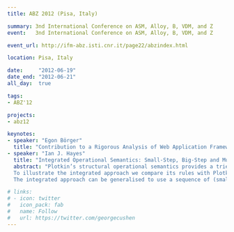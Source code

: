 ```yaml
---
title: ABZ 2012 (Pisa, Italy)

summary: 3nd International Conference on ASM, Alloy, B, VDM, and Z
event:   3nd International Conference on ASM, Alloy, B, VDM, and Z

event_url: http://ifm-abz.isti.cnr.it/page22/abzindex.html

location: Pisa, Italy

date:     "2012-06-19"
date_end: "2012-06-21"
all_day:  true

tags:
- ABZ'12

projects:
- abz12

keynotes:
- speaker: "Egon Börger"
  title: "Contribution to a Rigorous Analysis of Web Application Frameworks"
- speaker: "Ian J. Hayes"
  title: "Integrated Operational Semantics: Small-Step, Big-Step and Multi-Step"
  abstract: "Plotkin’s structural operational semantics provides a tried and tested method for defining the semantics of a programming language via sets of rules that define valid transitions between program conﬁgurations. Mosses’ modular structural operational semantics (MSOS) recasts the approach by making use of rules consisting of labelled transitions, allowing a more modular approach to defining language semantics. MSOS can be adapted by using \"syntactic\" labels that allow local variables and aliasing to be deﬁned without augmenting the semantics with environments and locations. The syntactic labels allow both state-based constructs of imperative languages and event-based constructs of process algebras to the speciﬁed in an integrated manner.
  To illustrate the integrated approach we compare its rules with Plotkin’s original rules for both small-step and big-step operational semantics. One issue that arises is that defining concurrency requires the use of a small-step approach to handle interleaving, while defining a specification command requires a big-step approach.
  The integrated approach can be generalised to use a sequence of (small) steps as a label; we call this a multi-step operational semantics. This approach allows both concurrency and non-atomic specification commands to be deﬁned."

# links:
# - icon: twitter
#   icon_pack: fab
#   name: Follow
#   url: https://twitter.com/georgecushen
---
```


